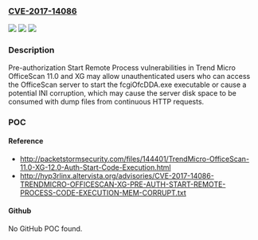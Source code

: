 ### [CVE-2017-14086](https://cve.mitre.org/cgi-bin/cvename.cgi?name=CVE-2017-14086)
![](https://img.shields.io/static/v1?label=Product&message=Trend%20Micro%20OfficeScan&color=blue)
![](https://img.shields.io/static/v1?label=Version&message=n%2Fa&color=blue)
![](https://img.shields.io/static/v1?label=Vulnerability&message=Pre-authorization%20Start%20Remote%20Process&color=brighgreen)

### Description

Pre-authorization Start Remote Process vulnerabilities in Trend Micro OfficeScan 11.0 and XG may allow unauthenticated users who can access the OfficeScan server to start the fcgiOfcDDA.exe executable or cause a potential INI corruption, which may cause the server disk space to be consumed with dump files from continuous HTTP requests.

### POC

#### Reference
- http://packetstormsecurity.com/files/144401/TrendMicro-OfficeScan-11.0-XG-12.0-Auth-Start-Code-Execution.html
- http://hyp3rlinx.altervista.org/advisories/CVE-2017-14086-TRENDMICRO-OFFICESCAN-XG-PRE-AUTH-START-REMOTE-PROCESS-CODE-EXECUTION-MEM-CORRUPT.txt

#### Github
No GitHub POC found.

